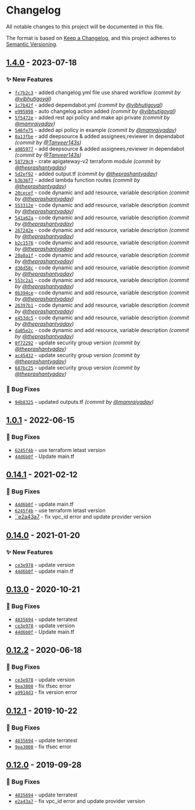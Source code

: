 # Changelog
All notable changes to this project will be documented in this file.

The format is based on [Keep a Changelog](https://keepachangelog.com/en/1.0.0/),
and this project adheres to [Semantic Versioning](https://semver.org/spec/v2.0.0.html).

## [1.4.0] - 2023-07-18
### :sparkles: New Features
- [`fc7b2c3`](https://github.com/clouddrove/terraform-aws-api-gateway/commit/fc7b2c3ecdbe0dd8d92e6078afbc5368ac60930f) - added changelog.yml file use shared workflow *(commit by [@vibhutigoyal](https://github.com/vibhutigoyal))*
- [`1c7b42f`](https://github.com/clouddrove/terraform-aws-api-gateway/commit/1c7b42fd7e5777e35cfdc99de3f1e0c18db2ad9c) - added depemdabot.yml *(commit by [@vibhutigoyal](https://github.com/vibhutigoyal))*
- [`e995898`](https://github.com/clouddrove/terraform-aws-api-gateway/commit/e995898e6f784868160c8f6f7c2589ac1232aa37) - auto changelog action added *(commit by [@vibhutigoyal](https://github.com/vibhutigoyal))*
- [`5f5472e`](https://github.com/clouddrove/terraform-aws-api-gateway/commit/5f5472e8c5b231de8c21a606f016857abd9a70c7) - added rest api policy and make api private *(commit by [@mamrajyadav](https://github.com/mamrajyadav))*
- [`546fe75`](https://github.com/clouddrove/terraform-aws-api-gateway/commit/546fe756d1709e8b4502f74f0f089ab3ea5b012b) - added api policy in example *(commit by [@mamrajyadav](https://github.com/mamrajyadav))*
- [`0a13fbe`](https://github.com/clouddrove/terraform-aws-api-gateway/commit/0a13fbe0d48fc2df28d302a557b7f6b11d2cc4ac) - add deepsource & added assignees,reviewer in dependabot *(commit by [@Tanveer143s](https://github.com/Tanveer143s))*
- [`a085977`](https://github.com/clouddrove/terraform-aws-api-gateway/commit/a085977168f8013f48c09b5235fd3f5a55ad5439) - add deepsource & added assignees,reviewer in dependabot *(commit by [@Tanveer143s](https://github.com/Tanveer143s))*
- [`58729c9`](https://github.com/clouddrove/terraform-aws-api-gateway/commit/58729c96baa75b7c87da843b41dc3931a6245bc7) - crate apigateway-v2 terraform module *(commit by [@theprashantyadav](https://github.com/theprashantyadav))*
- [`5d2ef92`](https://github.com/clouddrove/terraform-aws-api-gateway/commit/5d2ef92e1a19245847519066d42879c62a90fa17) - added output.tf *(commit by [@theprashantyadav](https://github.com/theprashantyadav))*
- [`b3b36f7`](https://github.com/clouddrove/terraform-aws-api-gateway/commit/b3b36f7b78ee35471fe089557e2a59cfa0338563) - added lambda function routes *(commit by [@theprashantyadav](https://github.com/theprashantyadav))*
- [`20cecef`](https://github.com/clouddrove/terraform-aws-api-gateway/commit/20cecef6798dbfa3d634996b8f57a7f1e287b3f0) - code dynamic and add resource, variable description *(commit by [@theprashantyadav](https://github.com/theprashantyadav))*
- [`553312e`](https://github.com/clouddrove/terraform-aws-api-gateway/commit/553312e5240250806b38197bf908239080ec5cd4) - code dynamic and add resource, variable description *(commit by [@theprashantyadav](https://github.com/theprashantyadav))*
- [`541a62a`](https://github.com/clouddrove/terraform-aws-api-gateway/commit/541a62af3f7a030f8f6dff0bba2afff3b6096965) - code dynamic and add resource, variable description *(commit by [@theprashantyadav](https://github.com/theprashantyadav))*
- [`267242e`](https://github.com/clouddrove/terraform-aws-api-gateway/commit/267242e02762f99f171aec272ed26c5cf53e269b) - code dynamic and add resource, variable description *(commit by [@theprashantyadav](https://github.com/theprashantyadav))*
- [`b2c1576`](https://github.com/clouddrove/terraform-aws-api-gateway/commit/b2c1576be72322f3fd3e599d405007d8b3343b25) - code dynamic and add resource, variable description *(commit by [@theprashantyadav](https://github.com/theprashantyadav))*
- [`20a8a1f`](https://github.com/clouddrove/terraform-aws-api-gateway/commit/20a8a1f14ee685b3b9f4233105dd12e0ee94654d) - code dynamic and add resource, variable description *(commit by [@theprashantyadav](https://github.com/theprashantyadav))*
- [`d36d58c`](https://github.com/clouddrove/terraform-aws-api-gateway/commit/d36d58ce68967ff6e65515ecdd433cfe2b326b42) - code dynamic and add resource, variable description *(commit by [@theprashantyadav](https://github.com/theprashantyadav))*
- [`553c2a1`](https://github.com/clouddrove/terraform-aws-api-gateway/commit/553c2a1a7211426c34f06ea22b13e92b16f5477a) - code dynamic and add resource, variable description *(commit by [@theprashantyadav](https://github.com/theprashantyadav))*
- [`0b394ce`](https://github.com/clouddrove/terraform-aws-api-gateway/commit/0b394ce106837038d79663a4e337f0528cc029f9) - code dynamic and add resource, variable description *(commit by [@theprashantyadav](https://github.com/theprashantyadav))*
- [`26397b1`](https://github.com/clouddrove/terraform-aws-api-gateway/commit/26397b1c2370d056795f180f5517c407e9b57202) - code dynamic and add resource, variable description *(commit by [@theprashantyadav](https://github.com/theprashantyadav))*
- [`e453dc5`](https://github.com/clouddrove/terraform-aws-api-gateway/commit/e453dc5b00db9efafdb30b6e20ae843e4fb25794) - code dynamic and add resource, variable description *(commit by [@theprashantyadav](https://github.com/theprashantyadav))*
- [`da05e2c`](https://github.com/clouddrove/terraform-aws-api-gateway/commit/da05e2cea4a25d582c51c5be41a24301f245d430) - code dynamic and add resource, variable description *(commit by [@theprashantyadav](https://github.com/theprashantyadav))*
- [`0f72292`](https://github.com/clouddrove/terraform-aws-api-gateway/commit/0f72292f3a6084bfa317082396ed6ed8e0dd71f2) - update security group version *(commit by [@theprashantyadav](https://github.com/theprashantyadav))*
- [`ac45432`](https://github.com/clouddrove/terraform-aws-api-gateway/commit/ac4543227af68196f2ddaf4623be242dc2fa7879) - update security group version *(commit by [@theprashantyadav](https://github.com/theprashantyadav))*
- [`687bc25`](https://github.com/clouddrove/terraform-aws-api-gateway/commit/687bc25bf8a7dcec5e680a4e3160ba90e1c7d468) - update security group version *(commit by [@theprashantyadav](https://github.com/theprashantyadav))*

### :bug: Bug Fixes
- [`94b8325`](https://github.com/clouddrove/terraform-aws-api-gateway/commit/94b83252956581f636b0ea3bcef7eb17c36d77aa) - updated outputs.tf *(commit by [@mamrajyadav](https://github.com/mamrajyadav))*


## [1.0.1] - 2022-06-15
### :bug: Bug Fixes
- [`6245f4b`](https://github.com/clouddrove/terraform-aws-api-gateway/commit/6245f4b6d8706cb609c04d59895417ad71c73f82) - use terraform letast version 
- [`44d6b0f`](https://github.com/clouddrove/terraform-aws-api-gateway/commit/44d6b0f89365480a88d4d3cc66576a37edc99265) - Update main.tf 


## [0.14.1] - 2021-02-12
### :bug: Bug Fixes
- [`44d6b0f`](https://github.com/clouddrove/terraform-aws-api-gateway/commit/44d6b0f89365480a88d4d3cc66576a37edc99265) - update main.tf
- [`6245f4b`](https://github.com/clouddrove/terraform-aws-api-gateway/commit/6245f4b6d8706cb609c04d59895417ad71c73f82) - use terraform letast version 
- [``e2a43a7](https://github.com/clouddrove/terraform-aws-api-gateway/commit/e2a43a781654347c1cbe2c8b1e37c935e9092c82) - fix vpc_id error and update provider version 

## [0.14.0] - 2021-01-20
### :sparkles: New Features
- [`ce3e978`](https://github.com/clouddrove/terraform-aws-api-gateway/commit/ce3e9782f7a0e774b4a9be1b30eee0d91bccbf3a) - update version
- [`44d6b0f`](https://github.com/clouddrove/terraform-aws-api-gateway/commit/44d6b0f89365480a88d4d3cc66576a37edc99265) - update main.tf

## [0.13.0] - 2020-10-21
### :bug: Bug Fixes
- [`4835694`](https://github.com/clouddrove/terraform-aws-api-gateway/commit/48356946a9fefdccc4e721e3b4810fbb9a633e4b) - update terratest 
- [`ce3e978`](https://github.com/clouddrove/terraform-aws-api-gateway/commit/ce3e9782f7a0e774b4a9be1b30eee0d91bccbf3a) - update version 
- [`44d6b0f`](https://github.com/clouddrove/terraform-aws-api-gateway/commit/44d6b0f89365480a88d4d3cc66576a37edc99265) - Update main.tf 

## [0.12.2] - 2020-06-18
### :bug: Bug Fixes
- [`ce3e978`](https://github.com/clouddrove/terraform-aws-api-gateway/commit/ce3e9782f7a0e774b4a9be1b30eee0d91bccbf3a) - update version 
- [`9ea3808`](https://github.com/clouddrove/terraform-aws-api-gateway/commit/9ea380849e5384be78050ccdafe7bf3eac059ae6) - fix tfsec error
- [`a9914d3`](https://github.com/clouddrove/terraform-aws-api-gateway/commit/a9914d355f9c487a63f4f65f4d504e7ff9fe2420) - fix version error


## [0.12.1] - 2019-10-22
### :bug: Bug Fixes
- [`4835694`](https://github.com/clouddrove/terraform-aws-api-gateway/commit/48356946a9fefdccc4e721e3b4810fbb9a633e4b) - update terratest
- [`9ea3808`](https://github.com/clouddrove/terraform-aws-api-gateway/commit/9ea380849e5384be78050ccdafe7bf3eac059ae6) - fix tfsec error 

## [0.12.0] - 2019-09-28
### :bug: Bug Fixes
- [`4835694`](https://github.com/clouddrove/terraform-aws-api-gateway/commit/48356946a9fefdccc4e721e3b4810fbb9a633e4b) - update terratest
- [`e2a43a7`](https://github.com/clouddrove/terraform-aws-api-gateway/commit/e2a43a781654347c1cbe2c8b1e37c935e9092c82) - fix vpc_id error and update provider version 



[0.15.0]: https://github.com/clouddrove/terraform-aws-api-gateway/tree/0.15.0
[0.12.0]: https://github.com/clouddrove/terraform-aws-api-gateway/tree/0.12.0
[0.12.1]: https://github.com/clouddrove/terraform-aws-api-gateway/tree/0.12.1
[0.12.2]: https://github.com/clouddrove/terraform-aws-api-gateway/tree/0.12.2
[0.13.0]: https://github.com/clouddrove/terraform-aws-api-gateway/tree/0.13.0
[0.14.0]: https://github.com/clouddrove/terraform-aws-api-gateway/tree/0.14.0
[0.14.1]: https://github.com/clouddrove/terraform-aws-api-gateway/tree/0.14.1
[1.0.1]: https://github.com/clouddrove/terraform-aws-api-gateway/tree/1.0.1

[1.4.0]: https://github.com/clouddrove/terraform-aws-api-gateway/compare/1.0.1...1.4.0